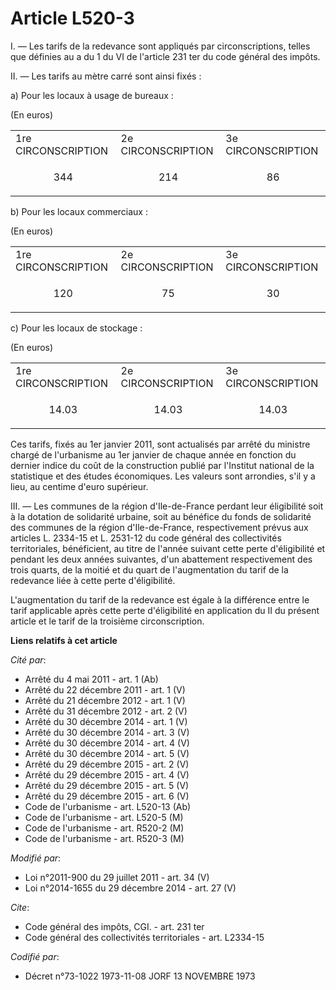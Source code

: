 # Article L520-3

I. ― Les tarifs de la redevance sont appliqués par circonscriptions, telles que définies au a du 1 du VI de l'article 231 ter
du code général des impôts. 

II. ― Les tarifs au mètre carré sont ainsi fixés : 

a) Pour les locaux à usage de bureaux : 

(En euros) 

<table>
    <tbody>
      <tr>
        <td>1re CIRCONSCRIPTION </td>
        <td>2e CIRCONSCRIPTION </td>
        <td colspan="2">3e CIRCONSCRIPTION </td>
      </tr>
      <tr>
        <td align="center">

344 

</td>
        <td align="center">

214 

</td>
        <td align="center">

86 

</td>
      </tr>
    </tbody>
  </table>

b) Pour les locaux commerciaux : 

(En euros) 

<table>
    <tbody>
      <tr>
        <td>1re CIRCONSCRIPTION </td>
        <td>2e CIRCONSCRIPTION </td>
        <td colspan="2">3e CIRCONSCRIPTION </td>
      </tr>
      <tr>
        <td align="center">

120 

</td>
        <td align="center">

75 

</td>
        <td align="center">

30 

</td>
      </tr>
    </tbody>
  </table>

c) Pour les locaux de stockage : 

(En euros) 

<table>
    <tbody>
      <tr>
        <td>1re CIRCONSCRIPTION </td>
        <td>2e CIRCONSCRIPTION </td>
        <td colspan="2">3e CIRCONSCRIPTION </td>
      </tr>
      <tr>
        <td align="center">

14.03 

</td>
        <td align="center">

14.03 

</td>
        <td align="center">

14.03 

</td>
      </tr>
    </tbody>
  </table>

Ces tarifs, fixés au 1er janvier 2011, sont actualisés par arrêté du ministre chargé de l'urbanisme au 1er janvier de chaque
année en fonction du dernier indice du coût de la construction publié par l'Institut national de la statistique et des études
économiques. Les valeurs sont arrondies, s'il y a lieu, au centime d'euro supérieur. 

III. ― Les communes de la région d'Ile-de-France perdant leur éligibilité soit à la dotation de solidarité urbaine, soit au
bénéfice du fonds de solidarité des communes de la région d'Ile-de-France, respectivement prévus aux articles L. 2334-15 et
L. 2531-12 du code général des collectivités territoriales, bénéficient, au titre de l'année suivant cette perte
d'éligibilité et pendant les deux années suivantes, d'un abattement respectivement des trois quarts, de la moitié et du quart
de l'augmentation du tarif de la redevance liée à cette perte d'éligibilité. 

L'augmentation du tarif de la redevance est égale à la différence entre le tarif applicable après cette perte d'éligibilité
en application du II du présent article et le tarif de la troisième circonscription.

**Liens relatifs à cet article**

_Cité par_:

  - Arrêté du 4 mai 2011 - art. 1 (Ab)
  - Arrêté du 22 décembre 2011 - art. 1 (V)
  - Arrêté du 21 décembre 2012 - art. 1 (V)
  - Arrêté du 31 décembre 2012 - art. 2 (V)
  - Arrêté du 30 décembre 2014 - art. 1 (V)
  - Arrêté du 30 décembre 2014 - art. 3 (V)
  - Arrêté du 30 décembre 2014 - art. 4 (V)
  - Arrêté du 30 décembre 2014 - art. 5 (V)
  - Arrêté du 29 décembre 2015 - art. 2 (V)
  - Arrêté du 29 décembre 2015 - art. 4 (V)
  - Arrêté du 29 décembre 2015 - art. 5 (V)
  - Arrêté du 29 décembre 2015 - art. 6 (V)
  - Code de l'urbanisme - art. L520-13 (Ab)
  - Code de l'urbanisme - art. L520-5 (M)
  - Code de l'urbanisme - art. R520-2 (M)
  - Code de l'urbanisme - art. R520-3 (M)

_Modifié par_:

  - Loi n°2011-900 du 29 juillet 2011 - art. 34 (V)
  - Loi n°2014-1655 du 29 décembre 2014 - art. 27 (V)

_Cite_:

  - Code général des impôts, CGI. - art. 231 ter
  - Code général des collectivités territoriales - art. L2334-15

_Codifié par_:

  - Décret n°73-1022 1973-11-08 JORF 13 NOVEMBRE 1973
